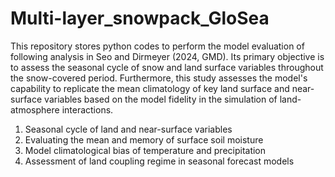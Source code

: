 # Multi-layer_snowpack_GloSea

This repository stores python codes to perform the model evaluation of following analysis in Seo and Dirmeyer (2024, GMD). Its primary objective is to assess the seasonal cycle of snow and land surface variables throughout the snow-covered period. Furthermore, this study assesses the model's capability to replicate the mean climatology of key land surface and near-surface variables based on the model fidelity in the simulation of land-atmosphere interactions.
1. Seasonal cycle of land and near-surface variables
2. Evaluating the mean and memory of surface soil moisture
3. Model climatological bias of temperature and precipitation
4. Assessment of land coupling regime in seasonal forecast models
